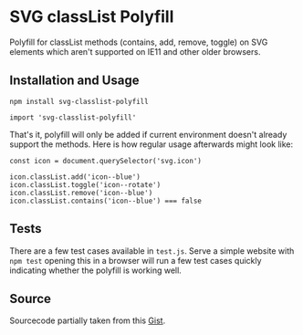 # SVG classList Polyfill

Polyfill for classList methods (contains, add, remove, toggle) on SVG elements which aren't supported on IE11 and other older browsers.

## Installation and Usage

```
npm install svg-classlist-polyfill
```

```
import 'svg-classlist-polyfill'
```

That's it, polyfill will only be added if current environment doesn't already support the methods. Here is how regular usage afterwards might look like:

```
const icon = document.querySelector('svg.icon')

icon.classList.add('icon--blue')
icon.classList.toggle('icon--rotate')
icon.classList.remove('icon--blue')
icon.classList.contains('icon--blue') === false
```

## Tests

There are a few test cases available in `test.js`. Serve a simple website with `npm test` opening this in a browser will run a few test cases quickly indicating whether the polyfill is working well.

## Source

Sourcecode partially taken from this [Gist](https://gist.github.com/EvanAgee/350b5072e1ec3d82d34cc6a735914eff).

